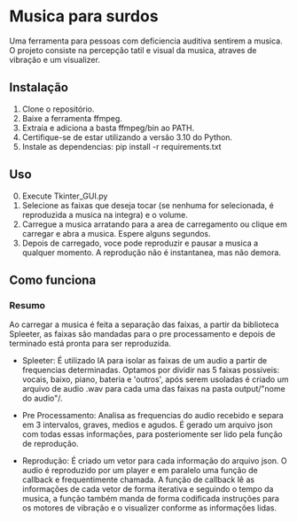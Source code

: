 # Musica para surdos
Uma ferramenta para pessoas com deficiencia auditiva sentirem a musica.
O projeto consiste na percepção tatil e visual da musica, atraves de vibração e um visualizer.

## Instalação

1. Clone o repositório.
2. Baixe a ferramenta ffmpeg.
3. Extraia e adiciona a basta ffmpeg/bin ao PATH.
4. Certifique-se de estar utilizando a versão 3.10 do Python.
5. Instale as dependencias:
   pip install -r requirements.txt

## Uso

0. Execute Tkinter_GUI.py
1. Selecione as faixas que deseja tocar (se nenhuma for selecionada, é reproduzida a musica na integra) e o volume.
2. Carregue a musica arratando para a area de carregamento ou clique em carregar e abra a musica. Espere alguns segundos.
3. Depois de carregado, voce pode reproduzir e pausar a musica a qualquer momento. A reprodução não é instantanea, mas não demora.

## Como funciona

### Resumo
Ao carregar a musica é feita a separação das faixas, a partir da biblioteca Spleeter, as faixas são mandadas para o pre processamento e depois de terminado está pronta para ser reproduzida.

- Spleeter:
É utilizado IA para isolar as faixas de um audio a partir de frequencias determinadas.
Optamos por dividir nas 5 faixas possiveis: vocais, baixo, piano, bateria e 'outros', após serem usoladas é criado um arquivo de audio .wav para cada uma das faixas na pasta output/"nome do audio"/.

- Pre Processamento:
Analisa as frequencias do audio recebido e separa em 3 intervalos, graves, medios e agudos.
É gerado um arquivo json com todas essas informações, para posteriomente ser lido pela função de reprodução.

- Reprodução:
É criado um vetor para cada informação do arquivo json.
O audio é reproduzido por um player e em paralelo uma função de callback e frequentimente chamada.
A função de callback lê as informações de cada vetor de forma iterativa e seguindo o tempo da musica, a função também manda de forma codificada instruções para os motores de vibração e o visualizer conforme as informações lidas.
